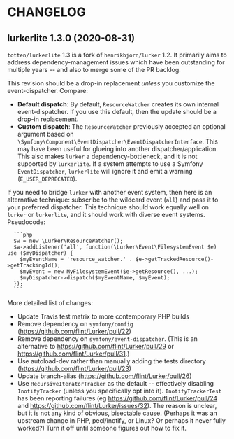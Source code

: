 CHANGELOG
=========

lurkerlite 1.3.0 (2020-08-31)
------------------

  `totten/lurkerlite` 1.3 is a fork of `henrikbjorn/lurker` 1.2.  It primarily aims to address dependency-management
  issues which have been outstanding for multiple years -- and also to merge some of the PR backlog.

  This revision should be a drop-in replacement *unless* you customize the event-dispatcher. Compare:

  * __Default dispatch__: By default, `ResourceWatcher` creates its own internal event-dispatcher.
    If you use this default, then the update should be a drop-in replacement.
  * __Custom dispatch__: The `ResourceWatcher` previously accepted an optional argument based on
    `\Symfony\Component\EventDispatcher\EventDispatcherInterface`.  This may have been useful for glueing into another
    dispatcher/application.  This also makes `lurker` a dependency-bottleneck, and it is not supported by `lurkerlite`. 
    If a system attempts to use a Symfony `EventDispatcher`, `lurkerlite` will ignore it and emit a warning
    (`E_USER_DEPRECATED`).

  If you need to bridge `lurker` with another event system, then here is an alternative technique: subscribe to the
  wildcard event (`all`) and pass it to your preferred dispatcher.  This technique should work equally well on
  `lurker` or `lurkerlite`, and it should work with diverse event systems.  Pseudocode:

      ```php
      $w = new \Lurker\ResourceWatcher();
      $w->addListener('all', function(\Lurker\Event\FilesystemEvent $e) use ($myDispatcher) {
        $myEventName = 'resource_watcher.' . $e->getTrackedResource()->getTrackingId();
        $myEvent = new MyFilesystemEvent($e->getResource(), ...);
        $myDispatcher->dispatch($myEventName, $myEvent);
      });
      ```

  More detailed list of changes:

  * Update Travis test matrix to more contemporary PHP builds
  * Remove dependency on `symfony/config` (https://github.com/flint/Lurker/pull/22)
  * Remove dependency on `symfony/event-dispatcher`. (This is an alternative
    to https://github.com/flint/Lurker/pull/29 or https://github.com/flint/Lurker/pull/31.)
  * Use autoload-dev rather than manually adding the tests directory (https://github.com/flint/Lurker/pull/23)
  * Update branch-alias (https://github.com/flint/Lurker/pull/26)
  * Use `RecursiveIteratorTracker` as the default -- effectively disabling `InotifyTracker`
    (unless you specifically opt into it). `InotifyTrackerTest` has been reporting failures (eg https://github.com/flint/Lurker/pull/24 and
    https://github.com/flint/Lurker/issues/32).  The reason is unclear, but it is not any kind of obvious,
    bisectable cause. (Perhaps it was an upstream change in PHP, pecl/inotify, or Linux? Or perhaps it never
    fully worked?) Turn it off until someone figures out how to fix it.
